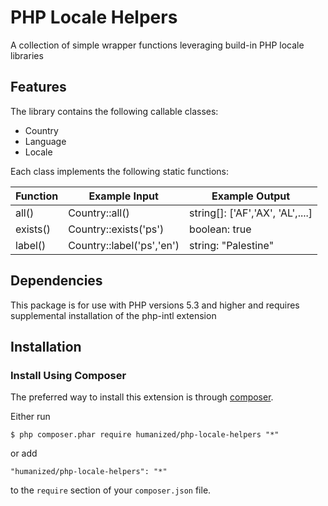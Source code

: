 # PHP Locale Helpers
A collection of simple wrapper functions leveraging build-in PHP locale libraries

## Features

The library contains the following callable classes:
* Country
* Language
* Locale

Each class implements the following static functions:

|Function   	| Example Input  	| Example Output  	|   
|---	|---	|---	|
| all()   	| Country::all()  	| string[]: ['AF','AX', 'AL',....]   	|   
| exists()  	| Country::exists('ps')   	| boolean: true  	|   
| label()  	| Country::label('ps','en')  	| string: "Palestine"  	|   

## Dependencies

This package is for use with PHP versions 5.3  and higher and requires supplemental installation of the php-intl extension

## Installation

### Install Using Composer

The preferred way to install this extension is through [composer](http://getcomposer.org/download/).

Either run

```
$ php composer.phar require humanized/php-locale-helpers "*"
```

or add

```
"humanized/php-locale-helpers": "*"
```

to the ```require``` section of your `composer.json` file.

